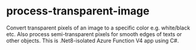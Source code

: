 # process-transparent-image
Convert transparent pixels of an image to a specific color e.g. white/black etc. Also process semi-transparent pixels for smooth edges of texts or other objects. This is .Net8-isolated Azure Function V4 app using C#.
